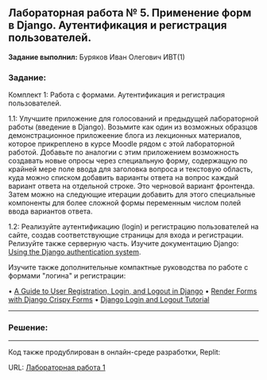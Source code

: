 ## Лабораторная работа № 5. Применение форм в Django. Аутентификация и регистрация пользователей.

**Задание выполнил:** Буряков Иван Олегович ИВТ(1)

### Задание: 

Комплект 1: Работа с формами. Аутентификация и регистрация пользователей.

1.1: Улучшите приложение для голосований и предыдущей лабораторной работы (введение в Django). Возьмите как один из возможных образцов демонстрационное приложеение блога из лекционных материалов, которое прикреплено в курсе Moodle рядом с этой лабораторной работой. Добавьте по аналогии с этим приложением возможность создавать новые опросы через специальную форму, содержащую по крайней мере поле ввода для заголовка вопроса и текстовую область, куда можно списком добавить варианты ответа на вопрос ­каждый вариант ответа на отдельной строке. Это черновой вариант фронтенда. Затем можно на следующие итерации добавить для этого специальные компоненты для более сложной формы переменным числом полей ввода вариантов ответа.

1.2: Реализуйте аутентификацию (login) и регистрацию пользователей на сайте, создав соответствующие страницы для входа и регистрации.
Релизуйте также серверную часть.
Изучите документацию Django: [Using the Django authentication system](https://docs.djangoproject.com/en/4.2/topics/auth/default/).

Изучите также дополнительные компактные руководства по работе с формами "логина" и регистрации:

• [A Guide to User Registration, Login, and Logout in Django](https://ordinarycoders.com/blog/article/django-user-register-login-logout)
• [Render Forms with Django Crispy Forms](https://ordinarycoders.com/blog/article/render-forms-with-django-crispy-forms)
• [Django Login and Logout Tutorial](https://learndjango.com/tutorials/django-login-and-logout-tutorial)


___________________________________________
### Решение:
___________________________________________


Код также продублирован в онлайн-среде разработки, Replit:

URL: [Лабораторная работа 1](https://replit.com/@Buryackov-Ivan/)
